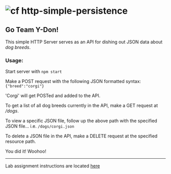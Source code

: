 ![cf](http://i.imgur.com/7v5ASc8.png) http-simple-persistence
====
## Go Team Y-Don!


This simple HTTP Server serves as an API for dishing out JSON data about *dog breeds*. 

### Usage:

Start server with `npm start`

Make a POST request with the following JSON formatted syntax:  
`{"breed":"corgi"}`

'Corgi' will get POSTed and added to the API.

To get a list of all dog breeds currently in the API, make a GET request at */dogs*.

To view a specific JSON file, follow up the above path with the specified JSON file...
i.e. `/dogs/corgi.json`

To delete a JSON file in the API, make a DELETE request at the specified resource path. 

You did it! Woohoo!



---
Lab assignment instructions are located [here](LAB.md)

